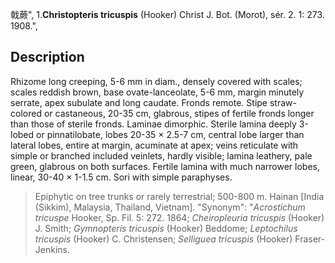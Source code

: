 戟蕨",
1.**Christopteris tricuspis** (Hooker) Christ J. Bot. (Morot), sér. 2. 1: 273. 1908.",

## Description
Rhizome long creeping, 5-6 mm in diam., densely covered with scales; scales reddish brown, base ovate-lanceolate, 5-6 mm, margin minutely serrate, apex subulate and long caudate. Fronds remote. Stipe straw-colored or castaneous, 20-35 cm, glabrous, stipes of fertile fronds longer than those of sterile fronds. Laminae dimorphic. Sterile lamina deeply 3-lobed or pinnatilobate, lobes 20-35 × 2.5-7 cm, central lobe larger than lateral lobes, entire at margin, acuminate at apex; veins reticulate with simple or branched included veinlets, hardly visible; lamina leathery, pale green, glabrous on both surfaces. Fertile lamina with much narrower lobes, linear, 30-40 × 1-1.5 cm. Sori with simple paraphyses.

> Epiphytic on tree trunks or rarely terrestrial; 500-800 m. Hainan [India (Sikkim), Malaysia, Thailand, Vietnam].
  "Synonym": "*Acrostichum tricuspe* Hooker, Sp. Fil. 5: 272. 1864; *Cheiropleuria tricuspis* (Hooker) J. Smith; *Gymnopteris tricuspis* (Hooker) Beddome; *Leptochilus tricuspis* (Hooker) C. Christensen; *Selliguea tricuspis* (Hooker) Fraser-Jenkins.
